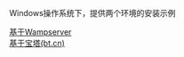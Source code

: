 
Windows操作系统下，提供两个环境的安装示例  

[基于Wampserver](/help.php?md=install-windows-wamp "基于Wampserver")  
[基于宝塔(bt.cn)](/help.php?md=install-windows-bt "基于宝塔(bt.cn)")  